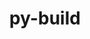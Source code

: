 ---
title: "py-build"
layout: cache
categories: [package, develop]
meta: {"compilers": ["gcc@=11.4.0", "gcc@=13.2.0"], "num_specs": 25, "num_specs_by_stack": {"e4s": 10, "e4s-neoverse_v1": 3, "ml-linux-aarch64-cpu": 6, "ml-linux-aarch64-cuda": 6, "ml-linux-x86_64-cpu": 6, "ml-linux-x86_64-cuda": 6, "root": 25}, "oss": ["ubuntu22.04", "ubuntu24.04"], "platforms": ["linux"], "stacks": ["e4s", "e4s-neoverse_v1", "ml-linux-aarch64-cpu", "ml-linux-aarch64-cuda", "ml-linux-x86_64-cpu", "ml-linux-x86_64-cuda", "root"], "targets": ["aarch64", "neoverse_v1", "x86_64_v3"], "versions": ["1.2.1"]}
spec_details: [{"compiler": "gcc@=11.4.0", "hash": "4sznsxi3ac5cga5acue5fm5r32l2t5ey", "os": "ubuntu22.04", "platform": "linux", "size": "-", "stacks": ["e4s", "root"], "target": "x86_64_v3", "variants": ["build_system=python_pip", "~virtualenv"], "versions": ["1.2.1"]}, {"compiler": "gcc@=11.4.0", "hash": "5sgdvlgmwd4ihdpfp2z7pms7cwiatl7z", "os": "ubuntu22.04", "platform": "linux", "size": "-", "stacks": ["e4s", "root"], "target": "x86_64_v3", "variants": ["build_system=python_pip", "~virtualenv"], "versions": ["1.2.1"]}, {"compiler": "gcc@=13.2.0", "hash": "5wzcaxmkkfbxtz2w4ljegjzhrgcsv7qq", "os": "ubuntu24.04", "platform": "linux", "size": "-", "stacks": ["ml-linux-x86_64-cpu", "ml-linux-x86_64-cuda", "root"], "target": "x86_64_v3", "variants": ["build_system=python_pip", "~virtualenv"], "versions": ["1.2.1"]}, {"compiler": "gcc@=13.2.0", "hash": "73v6zjtjxbpmpyqhhrifibezo2ndixql", "os": "ubuntu24.04", "platform": "linux", "size": "-", "stacks": ["ml-linux-aarch64-cpu", "ml-linux-aarch64-cuda", "root"], "target": "aarch64", "variants": ["build_system=python_pip", "~virtualenv"], "versions": ["1.2.1"]}, {"compiler": "gcc@=13.2.0", "hash": "empx2g4mhwldtkmnyifciqzbutnvjcie", "os": "ubuntu24.04", "platform": "linux", "size": "-", "stacks": ["ml-linux-x86_64-cpu", "ml-linux-x86_64-cuda", "root"], "target": "x86_64_v3", "variants": ["build_system=python_pip", "~virtualenv"], "versions": ["1.2.1"]}, {"compiler": "gcc@=13.2.0", "hash": "etypmcyjsbpypt3ukwzv4zklholnqjvn", "os": "ubuntu24.04", "platform": "linux", "size": "-", "stacks": ["ml-linux-x86_64-cpu", "ml-linux-x86_64-cuda", "root"], "target": "x86_64_v3", "variants": ["build_system=python_pip", "~virtualenv"], "versions": ["1.2.1"]}, {"compiler": "gcc@=11.4.0", "hash": "fmuvbtlqah5krfebweirduskjue4x3nn", "os": "ubuntu22.04", "platform": "linux", "size": "-", "stacks": ["e4s", "root"], "target": "x86_64_v3", "variants": ["build_system=python_pip", "~virtualenv"], "versions": ["1.2.1"]}, {"compiler": "gcc@=11.4.0", "hash": "jle5p24rnvijp4fa2i2qmqxtguycdwfb", "os": "ubuntu22.04", "platform": "linux", "size": "-", "stacks": ["e4s", "root"], "target": "x86_64_v3", "variants": ["build_system=python_pip", "~virtualenv"], "versions": ["1.2.1"]}, {"compiler": "gcc@=11.4.0", "hash": "k4tfxyxebkmhcruotk23ohk6oi4dykmv", "os": "ubuntu22.04", "platform": "linux", "size": "-", "stacks": ["e4s", "root"], "target": "x86_64_v3", "variants": ["build_system=python_pip", "~virtualenv"], "versions": ["1.2.1"]}, {"compiler": "gcc@=13.2.0", "hash": "kdzs6bhq2kus7jmzs6sow2tqyh5kphx3", "os": "ubuntu24.04", "platform": "linux", "size": "-", "stacks": ["ml-linux-x86_64-cpu", "ml-linux-x86_64-cuda", "root"], "target": "x86_64_v3", "variants": ["build_system=python_pip", "~virtualenv"], "versions": ["1.2.1"]}, {"compiler": "gcc@=13.2.0", "hash": "kttrpfmxyiq6jeqojayvplz5xl2hlmug", "os": "ubuntu24.04", "platform": "linux", "size": "-", "stacks": ["ml-linux-aarch64-cpu", "ml-linux-aarch64-cuda", "root"], "target": "aarch64", "variants": ["build_system=python_pip", "~virtualenv"], "versions": ["1.2.1"]}, {"compiler": "gcc@=11.4.0", "hash": "lg3uwwqltrrzmbbol7id6nrvizncjojf", "os": "ubuntu22.04", "platform": "linux", "size": "-", "stacks": ["e4s", "root"], "target": "x86_64_v3", "variants": ["build_system=python_pip", "~virtualenv"], "versions": ["1.2.1"]}, {"compiler": "gcc@=13.2.0", "hash": "ll6qf4takg43kjjo5v4kztlkpkhzenaw", "os": "ubuntu24.04", "platform": "linux", "size": "-", "stacks": ["ml-linux-aarch64-cpu", "ml-linux-aarch64-cuda", "root"], "target": "aarch64", "variants": ["build_system=python_pip", "~virtualenv"], "versions": ["1.2.1"]}, {"compiler": "gcc@=13.2.0", "hash": "nrcfkopraj66lxmgzamewxifluklbapj", "os": "ubuntu24.04", "platform": "linux", "size": "-", "stacks": ["ml-linux-x86_64-cpu", "ml-linux-x86_64-cuda", "root"], "target": "x86_64_v3", "variants": ["build_system=python_pip", "~virtualenv"], "versions": ["1.2.1"]}, {"compiler": "gcc@=11.4.0", "hash": "pfqg2xienllgkr2rb23fugktb23zwwbr", "os": "ubuntu22.04", "platform": "linux", "size": "-", "stacks": ["e4s-neoverse_v1", "root"], "target": "neoverse_v1", "variants": ["build_system=python_pip", "~virtualenv"], "versions": ["1.2.1"]}, {"compiler": "gcc@=13.2.0", "hash": "r3ru6ziyngjd3wh6fuues5mrmz5vxqo6", "os": "ubuntu24.04", "platform": "linux", "size": "-", "stacks": ["ml-linux-x86_64-cpu", "ml-linux-x86_64-cuda", "root"], "target": "x86_64_v3", "variants": ["build_system=python_pip", "~virtualenv"], "versions": ["1.2.1"]}, {"compiler": "gcc@=11.4.0", "hash": "rtkgino4iuiooynnokqzkegreehe644x", "os": "ubuntu22.04", "platform": "linux", "size": "-", "stacks": ["e4s-neoverse_v1", "root"], "target": "neoverse_v1", "variants": ["build_system=python_pip", "~virtualenv"], "versions": ["1.2.1"]}, {"compiler": "gcc@=11.4.0", "hash": "s56lewp53tba2af5l2sxtiqqbasdvy4h", "os": "ubuntu22.04", "platform": "linux", "size": "-", "stacks": ["e4s", "root"], "target": "x86_64_v3", "variants": ["build_system=python_pip", "~virtualenv"], "versions": ["1.2.1"]}, {"compiler": "gcc@=11.4.0", "hash": "t53jxdv3ifyyglrk3eyh5s7hwzwsifoh", "os": "ubuntu22.04", "platform": "linux", "size": "-", "stacks": ["e4s", "root"], "target": "x86_64_v3", "variants": ["build_system=python_pip", "~virtualenv"], "versions": ["1.2.1"]}, {"compiler": "gcc@=11.4.0", "hash": "trljha23zk5vdkokjlyeale474d3hgrd", "os": "ubuntu22.04", "platform": "linux", "size": "-", "stacks": ["e4s", "root"], "target": "x86_64_v3", "variants": ["build_system=python_pip", "~virtualenv"], "versions": ["1.2.1"]}, {"compiler": "gcc@=13.2.0", "hash": "vcn2tcadgx7cymi3p4on7jt25hzofnrs", "os": "ubuntu24.04", "platform": "linux", "size": "-", "stacks": ["ml-linux-aarch64-cpu", "ml-linux-aarch64-cuda", "root"], "target": "aarch64", "variants": ["build_system=python_pip", "~virtualenv"], "versions": ["1.2.1"]}, {"compiler": "gcc@=13.2.0", "hash": "vxfxek536tnfzukjkm2wuqc43i5gxsfr", "os": "ubuntu24.04", "platform": "linux", "size": "-", "stacks": ["ml-linux-aarch64-cpu", "ml-linux-aarch64-cuda", "root"], "target": "aarch64", "variants": ["build_system=python_pip", "~virtualenv"], "versions": ["1.2.1"]}, {"compiler": "gcc@=13.2.0", "hash": "wbevq4uynbeeg5cphgfipsg3ft37oebu", "os": "ubuntu24.04", "platform": "linux", "size": "-", "stacks": ["ml-linux-aarch64-cpu", "ml-linux-aarch64-cuda", "root"], "target": "aarch64", "variants": ["build_system=python_pip", "~virtualenv"], "versions": ["1.2.1"]}, {"compiler": "gcc@=11.4.0", "hash": "wp6ao6pao5z63q2bt7dyjjf37qapzafk", "os": "ubuntu22.04", "platform": "linux", "size": "-", "stacks": ["e4s-neoverse_v1", "root"], "target": "neoverse_v1", "variants": ["build_system=python_pip", "~virtualenv"], "versions": ["1.2.1"]}, {"compiler": "gcc@=11.4.0", "hash": "ysxvairy6glo6t437akv4ecwyzebtw5q", "os": "ubuntu22.04", "platform": "linux", "size": "-", "stacks": ["e4s", "root"], "target": "x86_64_v3", "variants": ["build_system=python_pip", "~virtualenv"], "versions": ["1.2.1"]}]
---